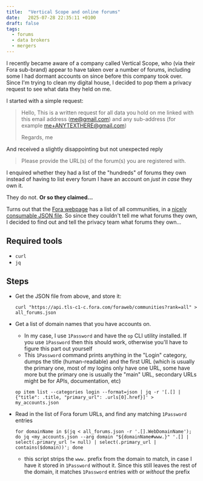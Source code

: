 ```yaml
---
title:  "Vertical Scope and online forums"
date:   2025-07-28 22:35:11 +0100
draft: false
tags:
  - forums
  - data brokers
  - mergers
---
```

I recently became aware of a company called Vertical Scope, who (via their Fora sub-brand) appear to have taken over a number of forums, including
some I had dormant accounts on since before this company took over. Since I'm trying to clean my digital house, I decided to pop them a privacy
request to see what data they held on me.

I started with a simple request:

> Hello,
> This is a written request for all data you hold on me linked with this email address (me@gmail.com) and any sub-address (for example me+ANYTEXTHERE@gmail.com)
>
> Regards, me

And received a slightly disappointing but not unexpected reply

> Please provide the URL(s) of the forum(s) you are registered with.

I enquired whether they had a list of the "hundreds" of forums they own instead of having to list every forum I have an account on _just in case_ they own it.

They do not. **Or so they claimed...**

Turns out that the [Fora webpage](https://fora.com/communities/) has a list of all communities, in a [nicely consumable JSON file](https://api.tls-c1-c.fora.com/foraweb/communities?rank=all). So since they couldn't tell me what forums they own, I decided to find out and tell the privacy team what forums they own...

## Required tools

- `curl`
- `jq`

## Steps

* Get the JSON file from above, and store it:

  ```shell
  curl "https://api.tls-c1-c.fora.com/foraweb/communities?rank=all" > all_forums.json
  ```

- Get a list of domain names that you have accounts on.

  - In my case, I use `1Password` and have the `op` CLI utility installed. If you use `1Password` then this should work, otherwise you'll have to figure this part out yourself
  - This `1Password` command prints anything in the "Login" category, dumps the title (human-readable) and the first URL (which is usually the primary one, most of my logins only have one URL, some have more but the primary one is usually the "main" URL, secondary URLs might be for APIs, documentation, etc)

  ```shell
  op item list --categories login --format=json | jq -r '[.[] | {"title": .title, "primary_url": .urls[0].href}]' > my_accounts.json
  ```

- Read in the list of Fora forum URLs, and find any matching `1Password` entries

  ```shell
  for domainName in $(jq < all_forums.json -r '.[].WebDomainName'); do jq <my_accounts.json --arg domain "${domainName#www.}" '.[] | select(.primary_url != null) | select(.primary_url | contains($domain))'; done
  ```

  - this script strips the `www.` prefix from the domain to match, in case I have it stored in `1Password` without it. Since this still leaves the rest of the domain, it matches `1Password` entries _with_ or _without_ the prefix
